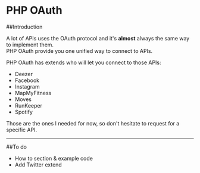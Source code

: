 PHP OAuth
=========

##Introduction

A lot of APIs uses the OAuth protocol and it's **almost** always the same way to implement them.  
PHP OAuth provide you one unified way to connect to APIs.

PHP OAuth has extends who will let you connect to those APIs:

- Deezer
- Facebook
- Instagram
- MapMyFitness
- Moves
- RunKeeper
- Spotify

Those are the ones I needed for now, so don't hesitate to request for a specific API.

***

##To do

- How to section & example code
- Add Twitter extend
